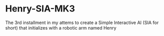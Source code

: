 # Henry-SIA-MK3 
The 3rd installment in my attems to create a Simple Interactive AI (SIA for short) that initializes with a robotic arm named Henry
